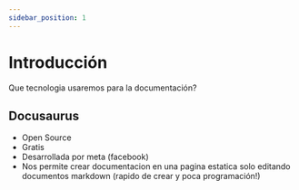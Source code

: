 ```yaml
---
sidebar_position: 1
---
```

# Introducción

Que tecnologia usaremos para la documentación? 
## Docusaurus
- Open Source
- Gratis
- Desarrollada por meta (facebook)
- Nos permite crear documentacion en una pagina estatica solo editando documentos markdown (rapido de crear y poca programación!)